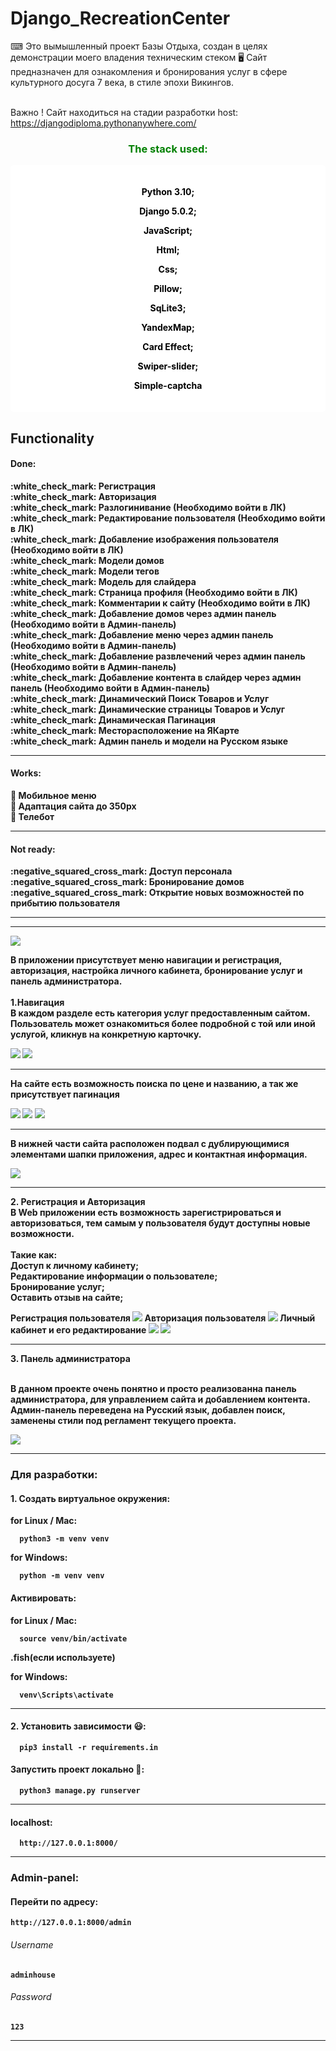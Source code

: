 # Django_RecreationCenter

<p>
   &#9000; Это вымышленный проект Базы Отдыха, создан в целях демонстрации моего владения техническим стеком &#128421;
   Сайт предназначен для ознакомления и бронирования услуг в сфере культурного досуга 7 века, в стиле эпохи Викингов. <br><br>

   Важно ! Сайт находиться на стадии разработки
   host: https://djangodiploma.pythonanywhere.com/
</p>
<h3 align="center" style="color: green;">The stack used:</h3>

<div align="center" style="background-color: white; padding: 20px; border-radius: 5px;">

   <b><p style="color: black;">Python 3.10;</p></b>
   <b><p style="color: black;">Django 5.0.2;</p></b>
   <b><p style="color: black;">JavaScript;</p></b>
   <b><p style="color: black;">Html;</p></b>
   <b><p style="color: black;">Css;</p>
   <b><p style="color: black;">Pillow;</p></b>
   <b><p style="color: black;">SqLite3;</p></b>
   <b><p style="color: black;">YandexMap;</p></b>
   <b><p style="color: black;">Card Effect;</p></b>
   <b><p style="color: black;">Swiper-slider;</p></b>
   <b><p style="color: black;">Simple-captcha</p></b>

</div>

## Functionality
   <h4>Done:</h4>
   :white_check_mark: Регистрация <br>
   :white_check_mark: Авторизация <br>
   :white_check_mark: Разлогинивание (<b>Необходимо войти в ЛК</b>)<br>
   :white_check_mark: Редактирование пользователя (<b>Необходимо войти в ЛК</b>)<br>
   :white_check_mark: Добавление изображения пользователя (<b>Необходимо войти в ЛК</b>)<br>
   :white_check_mark: Модели домов<br>
   :white_check_mark: Модели тегов<br>
   :white_check_mark: Модель для слайдера<br>
   :white_check_mark: Страница профиля (<b>Необходимо войти в ЛК</b>)<br>
   :white_check_mark: Комментарии к сайту (<b>Необходимо войти в ЛК</b>)<br>
   :white_check_mark: Добавление домов через админ панель (<b>Необходимо войти в Админ-панель</b>)<br>
   :white_check_mark: Добавление меню через админ панель (<b>Необходимо войти в Админ-панель</b>)<br>
   :white_check_mark: Добавление развлечений через админ панель (<b>Необходимо войти в Админ-панель</b>)<br>
   :white_check_mark: Добавление контента в слайдер через админ панель (<b>Необходимо войти в Админ-панель</b>)<br>
   :white_check_mark: Динамический Поиск Товаров и Услуг<br>
   :white_check_mark: Динамические страницы Товаров и Услуг<br>
   :white_check_mark: Динамическая Пагинация<br>
   :white_check_mark: Месторасположение на ЯКарте<br>
   :white_check_mark: Админ панель и модели на Русском языке<br>

<hr>   

   <h4>Works:</h4>

   :black_square_button: Мобильное меню<br>
   :black_square_button: Адаптация сайта до 350px<br>
   :black_square_button: Телебот<br>

<hr>

   <h4>Not ready:</h4>
   :negative_squared_cross_mark: Доступ персонала<br>
   :negative_squared_cross_mark: Бронирование домов<br>
   :negative_squared_cross_mark: Открытие новых возможностей по прибытию пользователя<br>
   <hr>

<hr>

<img src="./assets_readme/im2.png">

<p>
   В приложении присутствует меню навигации и регистрация, авторизация, 
   настройка личного кабинета, бронирование услуг и панель администратора. <br><br>
   1.Навигация<br>
   В каждом разделе есть категория услуг предоставленным сайтом. Пользователь может ознакомиться более
   подробной с той или иной услугой, кликнув на конкретную карточку. 
</p>


<img src="./assets_readme/im3.png">
<img src="./assets_readme/im4.png">
  <hr>
<p>
   На сайте есть возможность поиска по цене и названию, а так же присутствует пагинация 
</p>
   <img src="./assets_readme/im5-6.png">
   <img src="./assets_readme/im5.png">
   <img src="./assets_readme/im6.png">
  <hr>

<p>
В нижней части сайта расположен подвал с дублирующимися элементами шапки приложения, адрес и контактная информация.
</p>
<img src="./assets_readme/im7.png">
 <hr>

<p>
   2. Регистрация и Авторизация<br>
   В Web приложении есть возможность зарегистрироваться и авторизоваться, тем самым 
   у пользователя будут доступны новые возможности. <br> <br> 
   Такие как: <br> 
   Доступ к личному кабинету;<br> 
   Редактирование информации о пользователе;<br> 
   Бронирование услуг;<br> 
   Оставить отзыв на сайте;<br> 
</p>
Регистрация пользователя
<img src="./assets_readme/im8.png">
Авторизация пользователя
<img src="./assets_readme/im9.png">
Личный кабинет и его редактирование
<img src="./assets_readme/im10.png">
<img src="./assets_readme/im11.png">
<hr>

<p>
  3. Панель администратора<br><br>

   В данном проекте очень понятно и просто реализованна панель администратора, 
   для управлением сайта и добавлением контента.<br>
   Админ-панель переведена на Русский язык, добавлен поиск, заменены стили
   под регламент текущего проекта.
</p>
<img src="./assets_readme/im12.png">
<hr>


<h3>Для разработки:</h3>

#### 1. Создать виртуальное окружения:
for Linux / Mac: <br>

      python3 -m venv venv

for Windows: <br>

      python -m venv venv

#### Активировать:
for Linux / Mac: <br>

      source venv/bin/activate 
.fish(если используете)

for Windows: <br>

      venv\Scripts\activate
   
<hr>

#### 2. Установить зависимости &#128515;:
      pip3 install -r requirements.in
#### Запустить проект локально &#129300;:
      python3 manage.py runserver
<hr>

#### localhost:
      http://127.0.0.1:8000/
<hr>

<h3>Admin-panel:</h3>

#### Перейти по адресу:
    http://127.0.0.1:8000/admin

###### Username
    adminhouse
###### Password
    123

<hr>


